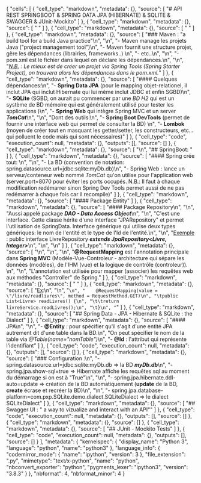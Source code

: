 {
 "cells": [
  {
   "cell_type": "markdown",
   "metadata": {},
   "source": [
    "# API REST SPRINGBOOT & SPRING DATA JPA (HIBERNATE) & SQLITE & SWAGGER & JUnit-Mockito"
   ]
  },
  {
   "cell_type": "markdown",
   "metadata": {},
   "source": [
    " "
   ]
  },
  {
   "cell_type": "markdown",
   "metadata": {},
   "source": [
    " "
   ]
  },
  {
   "cell_type": "markdown",
   "metadata": {},
   "source": [
    "### Maven : \"a build tool for a build Java practice\"\n",
    "\n",
    "- Maven manage les projets Java (\"project management tool\")\n",
    "- Maven fournit une structure projet, gère les dépendances (librairies, frameworks..) \n",
    "- etc..\n",
    "\n",
    "- pom.xml est le fichier dans lequel on déclare les dépendances.\n",
    "\n",
    "_<u>N.B.</u> : Le mieux est de créer un projet via Spring Tools (Spring Starter Project), on trouvera alors les dépendances dans le pom.xml._"
   ]
  },
  {
   "cell_type": "markdown",
   "metadata": {},
   "source": [
    "#### Quelques dépendances:\n",
    "- **Spring Data JPA** (pour le mapping objet-relationel, il inclut JPA qui inclut Hibernate qui lui même inclut JDBC et enfin SGBD)\n",
    "- **SQLite** (SGBD, on aurait pu commencer par une _BD H2_ qui est un système de BD mémoire qui est généralement utilisé pour tester les applications )\n",
    "- **Spring Web** qui intègre Spring MVC et un server ***TomCat***\n",
    "\n",
    "Dont des outils:\n",
    "- **Spring Boot DevTools** (permet de fournir une interface web qui permet de consulter la BD) \n",
    "- **Lombok** (moyen de créer tout en masquant les getter/setter, les constructeurs, etc... qui polluent le code mais qui sont nécessaires)"
   ]
  },
  {
   "cell_type": "code",
   "execution_count": null,
   "metadata": {},
   "outputs": [],
   "source": []
  },
  {
   "cell_type": "markdown",
   "metadata": {},
   "source": [
    "\n",
    "## SpringBoot:  "
   ]
  },
  {
   "cell_type": "markdown",
   "metadata": {},
   "source": [
    "#### Spring crée tout: \n",
    "\n",
    "- La BD (convention de notation: spring.datasource.url=jdbc:sqlite:myDb.db)\n",
    "- Spring Web : lance un serveur/conteneur web nommé _TomCat_ qu'on utilise pour l'application web (server.port=8070 pour éviter les ports occupés. N.B.: Il faut à chaque modification redémarrer sinon Spring Dev Tools permet aussi de ne pas redémarrer à chaque fois car il recompile)"
   ]
  },
  {
   "cell_type": "markdown",
   "metadata": {},
   "source": [
    "####  Package Entity"
   ]
  },
  {
   "cell_type": "markdown",
   "metadata": {},
   "source": [
    "#### Package Repository\n",
    "\n",
    "Aussi appelé package ***DAO - Data Access Object***\n",
    "\n",
    "C'est une interface. Cette classe hérite d'une interface \"JPARepository\" et permet l'utilisation de SpringData. Interface générique qui utilise deux types génériques: le nom de l'entité et le type de l'Id de l'entité.\n",
    "\n",
    "<u>Exemple</u> :  public interface LivreRepository ***extends JpaRepository<Livre, Integer>***\n",
    "\n",
    "\n"
   ]
  },
  {
   "cell_type": "markdown",
   "metadata": {},
   "source": [
    "\n",
    "\n",
    "\n",
    "**@RequestMapping** est l'annotation principale dans **Spring MVC** (Modèle-Vue-Controleur - architecture qui sépare les données (modèles), de l'IHM (vue) et la logique de contrôle (controleur)). \n",
    "\n",
    "L'annotation est utilisée pour mapper (associer) les requêtes web aux méthodes \"Controller\" de Spring."
   ]
  },
  {
   "cell_type": "markdown",
   "metadata": {},
   "source": [
    " "
   ]
  },
  {
   "cell_type": "markdown",
   "metadata": {},
   "source": [
    "<u>Ex</u>:\n",
    "\n",
    "`\n",
    "    @RequestMapping(value = \"/livre/readlivres\", method = RequestMethod.GET)\n",
    "\tpublic List<Livre> readLivres() {\n",
    "\t\treturn livreService.readLivres();\n",
    "\t}\n",
    "`"
   ]
  },
  {
   "cell_type": "markdown",
   "metadata": {},
   "source": [
    "## Spring Data - JPA - Hibernate & SQLite : the Dialect"
   ]
  },
  {
   "cell_type": "markdown",
   "metadata": {},
   "source": [
    "#### JPA\n",
    "\n",
    "- **@Entity** : pour spécifier qu'il s'agit d'une entité JPA autrement dit d'une table dans la BD.\n",
    "On peut spécifier le nom de la table via _@Table(name=\"nomTable\")_\n",
    "- **@Id** : l'attribut qui représente l'identifiant"
   ]
  },
  {
   "cell_type": "code",
   "execution_count": null,
   "metadata": {},
   "outputs": [],
   "source": []
  },
  {
   "cell_type": "markdown",
   "metadata": {},
   "source": [
    "### Configuration :\n",
    "- spring.datasource.url=jdbc:sqlite:myDb.db => la BD ***myDb.db***\n",
    "- spring.jpa.show-sql=true => Hibernate affiche les requêtes sql au moment du démarrage si on est à \"True\"\n",
    "\n",
    "- spring.jpa.hibernate.ddl-auto=update => création de la BD automatiquement (**update** de la BD, **create** écrase et recréer la BD)\n",
    "\n",
    "- spring.jpa.database-platform=com.pxp.SQLite.demo.dialect.SQLiteDialect =>  le dialect SQLiteDialect"
   ]
  },
  {
   "cell_type": "markdown",
   "metadata": {},
   "source": [
    "## Swagger UI : \" a way to vizualize and interact with an API\""
   ]
  },
  {
   "cell_type": "code",
   "execution_count": null,
   "metadata": {},
   "outputs": [],
   "source": []
  },
  {
   "cell_type": "markdown",
   "metadata": {},
   "source": []
  },
  {
   "cell_type": "markdown",
   "metadata": {},
   "source": [
    "## JUnit - Mockito Tests"
   ]
  },
  {
   "cell_type": "code",
   "execution_count": null,
   "metadata": {},
   "outputs": [],
   "source": []
  }
 ],
 "metadata": {
  "kernelspec": {
   "display_name": "Python 3",
   "language": "python",
   "name": "python3"
  },
  "language_info": {
   "codemirror_mode": {
    "name": "ipython",
    "version": 3
   },
   "file_extension": ".py",
   "mimetype": "text/x-python",
   "name": "python",
   "nbconvert_exporter": "python",
   "pygments_lexer": "ipython3",
   "version": "3.8.3"
  }
 },
 "nbformat": 4,
 "nbformat_minor": 4
}
